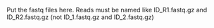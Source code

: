 Put the fastq files here. Reads must be named like ID_R1.fastq.gz and ID_R2.fastq.gz (not ID_1.fastq.gz and ID_2.fastq.gz)
